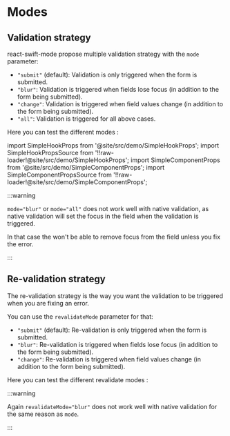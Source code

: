 # Modes

## Validation strategy

react-swift-mode propose multiple validation strategy with the `mode` parameter:

- `"submit"` (default): Validation is only triggered when the form is submitted.
- `"blur"`: Validation is triggered when fields lose focus (in addition to the form being submitted).
- `"change"`: Validation is triggered when field values change (in addition to the form being submitted).
- `"all"`: Validation is triggered for all above cases.

Here you can test the different modes :

import SimpleHookProps from '@site/src/demo/SimpleHookProps';
import SimpleHookPropsSource from '!!raw-loader!@site/src/demo/SimpleHookProps';
import SimpleComponentProps from '@site/src/demo/SimpleComponentProps';
import SimpleComponentPropsSource from '!!raw-loader!@site/src/demo/SimpleComponentProps';

<DemoTabs Component={SimpleComponentProps} Hook={SimpleHookProps} componentCode={SimpleComponentPropsSource} componentMetastring="{11}" hookCode={SimpleHookPropsSource} hookMetastring="{11}" withModes />

:::warning

`mode="blur"` or `mode="all"` does not work well with native validation, as native validation will set the focus in the field when the validation is triggered.

In that case the won't be able to remove focus from the field unless you fix the error.

:::

## Re-validation strategy

The re-validation strategy is the way you want the validation to be triggered when you are fixing an error.

You can use the `revalidateMode` parameter for that:

- `"submit"` (default): Re-validation is only triggered when the form is submitted.
- `"blur"`: Re-validation is triggered when fields lose focus (in addition to the form being submitted).
- `"change"`: Re-validation is triggered when field values change (in addition to the form being submitted).

Here you can test the different revalidate modes :

<DemoTabs Component={SimpleComponentProps} Hook={SimpleHookProps} componentCode={SimpleComponentPropsSource} componentMetastring="{11}" hookCode={SimpleHookPropsSource} hookMetastring="{11}" withModes withRevalidateModes />

:::warning

Again `revalidateMode="blur"` does not work well with native validation for the same reason as `mode`.

:::
